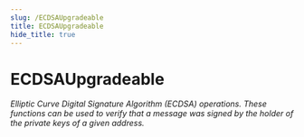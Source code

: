 ```yaml
---
slug: /ECDSAUpgradeable
title: ECDSAUpgradeable
hide_title: true
---
```


# ECDSAUpgradeable

_Elliptic Curve Digital Signature Algorithm (ECDSA) operations. These functions can be used to verify that a message was signed by the holder of the private keys of a given address._
